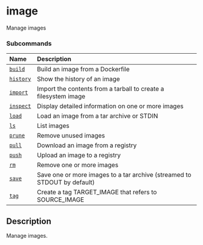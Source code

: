 # image

<!---MARKER_GEN_START-->
Manage images

### Subcommands

| Name                          | Description                                                              |
|:------------------------------|:-------------------------------------------------------------------------|
| [`build`](image_build.md)     | Build an image from a Dockerfile                                         |
| [`history`](image_history.md) | Show the history of an image                                             |
| [`import`](image_import.md)   | Import the contents from a tarball to create a filesystem image          |
| [`inspect`](image_inspect.md) | Display detailed information on one or more images                       |
| [`load`](image_load.md)       | Load an image from a tar archive or STDIN                                |
| [`ls`](image_ls.md)           | List images                                                              |
| [`prune`](image_prune.md)     | Remove unused images                                                     |
| [`pull`](image_pull.md)       | Download an image from a registry                                        |
| [`push`](image_push.md)       | Upload an image to a registry                                            |
| [`rm`](image_rm.md)           | Remove one or more images                                                |
| [`save`](image_save.md)       | Save one or more images to a tar archive (streamed to STDOUT by default) |
| [`tag`](image_tag.md)         | Create a tag TARGET_IMAGE that refers to SOURCE_IMAGE                    |



<!---MARKER_GEN_END-->

## Description

Manage images.
